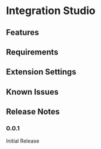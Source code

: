 # Integration Studio

## Features

## Requirements


## Extension Settings


## Known Issues


## Release Notes

### 0.0.1

Initial Release